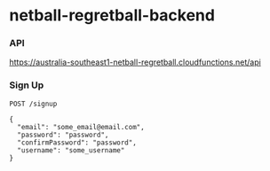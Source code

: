 # netball-regretball-backend

### API
https://australia-southeast1-netball-regretball.cloudfunctions.net/api

### Sign Up
```
POST /signup

{
  "email": "some_email@email.com",
  "password": "password",
  "confirmPassword": "password",
  "username": "some_username"
}
```
